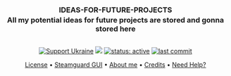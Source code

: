 
<h3 align="center" style="font-weight: bold; margin-top: 20px; margin-bottom: -20px;">IDEAS-FOR-FUTURE-PROJECTS</h3>
<h3 align="center" style="margin-bottom: 30px;">All my potential ideas for future projects are stored and gonna stored here</h3>


<p align="center">
    <a href="https://www.gov.uk/government/news/ukraine-what-you-can-do-to-help"><img src="https://badgen.net/badge/support/UKRAINE/?color=0057B8&labelColor=FFD700" alt="Support Ukraine"></a>
    <a href="https://github.com/twbs/bootstrap/blob/v4-dev/LICENSE"><img src="https://img.shields.io/github/license/twbs/bootstrap.svg"></a>
    <a href="https://github.com/nqtronix/git-template/blob/master/badges.md#project-status"><img src="https://img.shields.io/badge/status-active-brightgreen.svg" alt="status: active"></a>
    <a href="https://github.com/salko-ua/IDEAS-FOR-FUTURE-PROJECTS/commits/main"><img src="https://img.shields.io/github/last-commit/salko-ua/IDEAS-FOR-FUTURE-PROJECTS.svg" alt="last commit"></a>
</p>

<p align="center">
  <a href="https://github.com/salko-ua/IDEAS-FOR-FUTURE-PROJECTS/blob/main/LICENSE">License</a> •
  <a href="https://github.com/salko-ua/IDEAS-FOR-FUTURE-PROJECTS/blob/main/STEAMGUARD%20INTERFACE%20SELFHOST/Description.md">Steamguard GUI</a> •
  <a href="https://salko-ua.de/">About me</a> •
  <a href="https://salko-ua.de/credits">Credits</a> •
  <a href="https://t.me/salkooua">Need Help?</a> 
</p>




